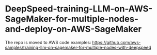 # DeepSpeed-training-LLM-on-AWS-SageMaker-for-multiple-nodes-and-deploy-on-AWS-SageMaker

The repo is moved to AWS code examples: https://github.com/aws-samples/training-llm-on-sagemaker-for-multiple-nodes-with-deepspeed








